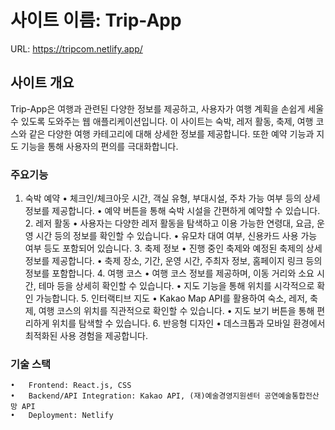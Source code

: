 # 사이트 이름: Trip-App

URL: https://tripcom.netlify.app/

## 사이트 개요

Trip-App은 여행과 관련된 다양한 정보를 제공하고, 사용자가 여행 계획을 손쉽게 세울 수 있도록 도와주는 웹 애플리케이션입니다. 이 사이트는 숙박, 레저 활동, 축제, 여행 코스와 같은 다양한 여행 카테고리에 대해 상세한 정보를 제공합니다. 또한 예약 기능과 지도 기능을 통해 사용자의 편의를 극대화합니다.

### 주요기능

1.	숙박 예약
	•	체크인/체크아웃 시간, 객실 유형, 부대시설, 주차 가능 여부 등의 상세 정보를 제공합니다.
	•	예약 버튼을 통해 숙박 시설을 간편하게 예약할 수 있습니다.
	2.	레저 활동
	•	사용자는 다양한 레저 활동을 탐색하고 이용 가능한 연령대, 요금, 운영 시간 등의 정보를 확인할 수 있습니다.
	•	유모차 대여 여부, 신용카드 사용 가능 여부 등도 포함되어 있습니다.
	3.	축제 정보
	•	진행 중인 축제와 예정된 축제의 상세 정보를 제공합니다.
	•	축제 장소, 기간, 운영 시간, 주최자 정보, 홈페이지 링크 등의 정보를 포함합니다.
	4.	여행 코스
	•	여행 코스 정보를 제공하며, 이동 거리와 소요 시간, 테마 등을 상세히 확인할 수 있습니다.
	•	지도 기능을 통해 위치를 시각적으로 확인 가능합니다.
	5.	인터랙티브 지도
	•	Kakao Map API를 활용하여 숙소, 레저, 축제, 여행 코스의 위치를 직관적으로 확인할 수 있습니다.
	•	지도 보기 버튼을 통해 편리하게 위치를 탐색할 수 있습니다.
	6.	반응형 디자인
	•	데스크톱과 모바일 환경에서 최적화된 사용 경험을 제공합니다.

### 기술 스택

	•	Frontend: React.js, CSS
	•	Backend/API Integration: Kakao API, (재)예술경영지원센터 공연예술통합전산망 API
	•	Deployment: Netlify


